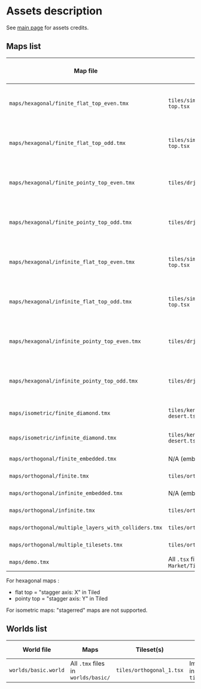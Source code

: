 # Assets description

See [main page](../README.md) for assets credits.

## Maps list

| Map file | Tileset(s) | Asset(s) | Map type | Objects in map ? |
|----------|------------|----------|----------|------------------|
| `maps/hexagonal/finite_flat_top_even.tmx` | `tiles/simple hex flat top.tsx` | Images collection in `tiles/simple hex flat top/` | Finite hexagonal flat top (even index) | Yes |
| `maps/hexagonal/finite_flat_top_odd.tmx` | `tiles/simple hex flat top.tsx` | Images collection in `tiles/simple hex flat top/` | Finite hexagonal flat top (odd index) | Yes |
| `maps/hexagonal/finite_pointy_top_even.tmx` | `tiles/drjamgo_hex_16x16.tsx` | Tileset image in `tiles/drjamgo_hex_16x16.png` | Finite hexagonal pointy top (even index) | Yes |
| `maps/hexagonal/finite_pointy_top_odd.tmx` | `tiles/drjamgo_hex_16x16.tsx` | Tileset image in `tiles/drjamgo_hex_16x16.png` | Finite hexagonal pointy top (odd index) | Yes |
| `maps/hexagonal/infinite_flat_top_even.tmx` | `tiles/simple hex flat top.tsx` | Images collection in `tiles/simple hex flat top/` | Infinite hexagonal flat top (even index) | Yes |
| `maps/hexagonal/infinite_flat_top_odd.tmx` | `tiles/simple hex flat top.tsx` | Images collection in `tiles/simple hex flat top/` | Infinite hexagonal flat top (odd index) | Yes |
| `maps/hexagonal/infinite_pointy_top_even.tmx` | `tiles/drjamgo_hex_16x16.tsx` | Tileset image in `tiles/drjamgo_hex_16x16.png` | Infinite hexagonal pointy top (even index) | Yes |
| `maps/hexagonal/infinite_pointy_top_odd.tmx` | `tiles/drjamgo_hex_16x16.tsx` | Tileset image in `tiles/drjamgo_hex_16x16.png` | Infinite hexagonal pointy top (odd index) | Yes |
| `maps/isometric/finite_diamond.tmx` | `tiles/kenney-sketch-desert.tsx` | Images collection in `tiles/kenney-sketch-desert/` | Finite diamond isometric | Yes |
| `maps/isometric/infinite_diamond.tmx` | `tiles/kenney-sketch-desert.tsx` | Images collection in `tiles/kenney-sketch-desert/` | Infinite diamond isometric | Yes |
| `maps/orthogonal/finite_embedded.tmx` | N/A (embedded in map) | Images collection in `tiles/orthogonal/` | Finite orthogonal | No |
| `maps/orthogonal/finite.tmx` | `tiles/orthogonal_1.tsx` | Images collection in `tiles/orthogonal/` | Finite orthogonal | No |
| `maps/orthogonal/infinite_embedded.tmx` | N/A (embedded in map) | Images collection in `tiles/orthogonal/` | Infinite orthogonal | No |
| `maps/orthogonal/infinite.tmx` | `tiles/orthogonal_1.tsx` | Images collection in `tiles/orthogonal/` | Infinite orthogonal | No |
| `maps/orthogonal/multiple_layers_with_colliders.tmx` | `tiles/orthogonal_1.tsx` | Images collection in `tiles/orthogonal/` | Finite orthogonal | Yes |
| `maps/orthogonal/multiple_tilesets.tmx` | `tiles/orthogonal_1.tsx` | Images collection in `tiles/orthogonal/` | Finite orthogonal | Yes |
| `maps/demo.tmx` | All `.tsx` files in `Magic Market/Tilesets/` | Tileset images in `Magic Market/Art/` | Finite orthogonal | Yes |

For hexagonal maps :

- flat top = "stagger axis: X" in Tiled
- pointy top = "stagger axis: Y" in Tiled

For isometric maps: "stagerred" maps are not supported.

## Worlds list

| World file | Maps | Tileset(s) | Asset(s) | World type |
|------------|------|------------|----------|------------|
| `worlds/basic.world` | All `.tmx` files in `worlds/basic/` | `tiles/orthogonal_1.tsx` | Images collection in `tiles/orthogonal/` | Orthogonal |
